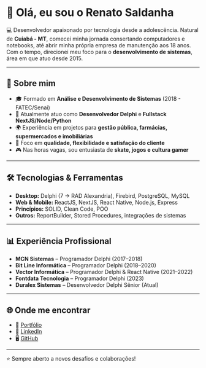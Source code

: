 # 👋 Olá, eu sou o Renato Saldanha

💻 Desenvolvedor apaixonado por tecnologia desde a adolescência. Natural de **Cuiabá - MT**, comecei minha jornada consertando computadores e notebooks, até abrir minha própria empresa de manutenção aos 18 anos.  
Com o tempo, direcionei meu foco para o **desenvolvimento de sistemas**, área em que atuo desde 2015.

---

## 🚀 Sobre mim
- 🎓 Formado em **Análise e Desenvolvimento de Sistemas** (2018 - FATEC/Senai)  
- 💼 Atualmente atuo como **Desenvolvedor Delphi** e **Fullstack NextJS/Node/Python**
- 🌍 Experiência em projetos para **gestão pública, farmácias, supermercados e imobiliárias**  
- 📌 Foco em **qualidade, flexibilidade e satisfação do cliente**  
- 🎮 Nas horas vagas, sou entusiasta de **skate, jogos e cultura gamer**  

---

## 🛠️ Tecnologias & Ferramentas
- **Desktop:** Delphi (7 → RAD Alexandria), Firebird, PostgreSQL, MySQL  
- **Web & Mobile:** ReactJS, NextJS, React Native, Node.js, Express  
- **Princípios:** SOLID, Clean Code, POO  
- **Outros:** ReportBuilder, Stored Procedures, integrações de sistemas  

---

## 📊 Experiência Profissional
- **MCN Sistemas** – Programador Delphi (2017–2018)  
- **Bit Line Informática** – Programador Delphi (2018–2020)  
- **Vector Informática** – Programador Delphi & React Native (2021–2022)  
- **Fontdata Tecnologia** – Programador Delphi (2023)  
- **Duralex Sistemas** – Desenvolvedor Delphi Sênior (Atual)  

---

## 🌐 Onde me encontrar
- 📌 [Portfólio](https://renatosaldanha.com.br/)  
- 💼 [LinkedIn](https://www.linkedin.com/in/renato-saldanha-a318067b/)  
- 🖥️ [GitHub](https://github.com/renato-saldanha)  

---

⭐ Sempre aberto a novos desafios e colaborações!
